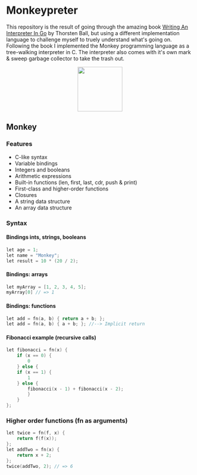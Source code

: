 # Monkeypreter

This repository is the result of going through the amazing book [Writing An Interpreter In Go](https://interpreterbook.com/) by Thorsten Ball, but using a different implementation language to challenge myself to truely understand what's going on. Following the book I implemented the Monkey programming language as a tree-walking 
interpreter in C. The interpreter also comes with it's own mark & sweep garbage collector to take the trash out. 

<p align="center" width="100%">
<img src="https://monkeylang.org/images/logo.png" width="120" height="120"/>
</p>

## Monkey

### Features
- C-like syntax
- Variable bindings
- Integers and booleans
- Arithmetic expressions
- Built-in functions (len, first, last, cdr, push & print)
- First-class and higher-order functions
- Closures
- A string data structure
- An array data structure

### Syntax
#### Bindings ints, strings, booleans
``` C
let age = 1;
let name = "Monkey";
let result = 10 * (20 / 2);
```

#### Bindings: arrays
``` C
let myArray = [1, 2, 3, 4, 5];
myArray[0] // => 1
```

#### Bindings: functions
``` C
let add = fn(a, b) { return a + b; };
let add = fn(a, b) { a + b; }; //--> Implicit return
```

#### Fibonacci example (recursive calls)
``` C
let fibonacci = fn(x) {
	if (x == 0) {
		0
	} else {
	if (x == 1) {
		1
	} else {
		fibonacci(x - 1) + fibonacci(x - 2);
		}
	}
};
```

### Higher order functions (fn as arguments)
``` C
let twice = fn(f, x) {
	return f(f(x));
};
let addTwo = fn(x) {
	return x + 2;
};
twice(addTwo, 2); // => 6
